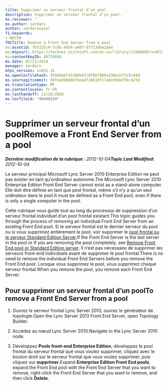 ```yaml
---
title: Supprimer un serveur frontal d’un pool
description: Supprimer un serveur frontal d’un pool.
ms.reviewer: ''
ms.author: serdars
author: serdarsoysal
f1.keywords:
- NOCSH
TOCTitle: Remove a Front End Server from a pool
ms:assetid: 767225c9-7c0b-4d54-a407-d77134ba2abe
ms:mtpsurl: https://technet.microsoft.com/en-us/library/JJ688095(v=OCS.15)
ms:contentKeyID: 49733694
ms.date: 07/23/2014
manager: serdars
mtps_version: v=OCS.15
ms.openlocfilehash: 45560a6f43288b47c0f85f880a190e31f2c8c04d
ms.sourcegitcommit: 36fee89bb887bea4f18b19f17a8c69daf5bc423d
ms.translationtype: MT
ms.contentlocale: fr-FR
ms.lasthandoff: 11/26/2020
ms.locfileid: "49440324"
---
```

# <a name="remove-a-front-end-server-from-a-pool"></a><span data-ttu-id="b87ca-103">Supprimer un serveur frontal d’un pool</span><span class="sxs-lookup"><span data-stu-id="b87ca-103">Remove a Front End Server from a pool</span></span>

<div data-xmlns="http://www.w3.org/1999/xhtml">

<div class="topic" data-xmlns="http://www.w3.org/1999/xhtml" data-msxsl="urn:schemas-microsoft-com:xslt" data-cs="https://msdn.microsoft.com/">

<div data-asp="https://msdn2.microsoft.com/asp">



</div>

<div id="mainSection">

<div id="mainBody"><span data-ttu-id="b87ca-104">

<span> </span></span><span class="sxs-lookup"><span data-stu-id="b87ca-104">

<span> </span></span></span>

<span data-ttu-id="b87ca-105">_**Dernière modification de la rubrique :** 2012-10-04_</span><span class="sxs-lookup"><span data-stu-id="b87ca-105">_**Topic Last Modified:** 2012-10-04_</span></span>

<span data-ttu-id="b87ca-106">Le serveur principal Microsoft Lync Server 2010 Enterprise Edition ne peut pas exister en tant qu’ordinateur autonome.</span><span class="sxs-lookup"><span data-stu-id="b87ca-106">The Microsoft Lync Server 2010 Enterprise Edition Front End Server cannot exist as a stand-alone computer.</span></span> <span data-ttu-id="b87ca-107">Elle doit être définie en tant que pool frontal, même s’il n’y a qu’un seul ordinateur dans le pool.</span><span class="sxs-lookup"><span data-stu-id="b87ca-107">It must be defined as a Front End pool, even if there is only a single computer in the pool.</span></span>

<span data-ttu-id="b87ca-108">Cette rubrique vous guide tout au long du processus de suppression d’un serveur frontal individuel d’un pool frontal existant.</span><span class="sxs-lookup"><span data-stu-id="b87ca-108">This topic guides you through the process of removing an individual Front End Server from an existing Front End pool.</span></span> <span data-ttu-id="b87ca-109">Si le serveur frontal est le dernier serveur du pool ou si vous supprimez entièrement le pool, voir supprimer le [pool frontal ou le serveur Standard Edition Server](remove-front-end-pool-or-standard-edition-server.md).</span><span class="sxs-lookup"><span data-stu-id="b87ca-109">If the Front End Server is the last server in the pool or if you are removing the pool completely, see [Remove Front End pool or Standard Edition server](remove-front-end-pool-or-standard-edition-server.md).</span></span> <span data-ttu-id="b87ca-110">Il n’est pas nécessaire de supprimer les serveurs front-end individuels avant de supprimer le pool frontal.</span><span class="sxs-lookup"><span data-stu-id="b87ca-110">There is no need to remove the individual Front End Servers before you remove the Front End pool.</span></span> <span data-ttu-id="b87ca-111">Lorsque vous supprimez le pool, vous supprimez chaque serveur frontal.</span><span class="sxs-lookup"><span data-stu-id="b87ca-111">When you remove the pool, you remove each Front End Server.</span></span>

<div>

## <a name="to-remove-a-front-end-server-from-a-pool"></a><span data-ttu-id="b87ca-112">Pour supprimer un serveur frontal d’un pool</span><span class="sxs-lookup"><span data-stu-id="b87ca-112">To remove a Front End Server from a pool</span></span>

1.  <span data-ttu-id="b87ca-113">Ouvrez le serveur frontal Lync Server 2013, ouvrez le générateur de topologie.</span><span class="sxs-lookup"><span data-stu-id="b87ca-113">Open the Lync Server 2013 Front End Server, open Topology Builder.</span></span>

2.  <span data-ttu-id="b87ca-114">Accédez au nœud Lync Server 2010.</span><span class="sxs-lookup"><span data-stu-id="b87ca-114">Navigate to the Lync Server 2010 node.</span></span>

3.  <span data-ttu-id="b87ca-115">Développez **Pools front-end Enterprise Edition**, développez le pool frontal du serveur frontal que vous voulez supprimer, cliquez avec le bouton droit sur le serveur frontal que vous voulez supprimer, puis cliquez sur **supprimer**.</span><span class="sxs-lookup"><span data-stu-id="b87ca-115">Expand **Enterprise Edition Front End pools**, expand the Front End pool with the Front End Server that you want to remove, right-click the Front End Server that you want to remove, and then click **Delete**.</span></span>

<span data-ttu-id="b87ca-116"></div>

</div>

<span> </span>

</div>

</div>

</span><span class="sxs-lookup"><span data-stu-id="b87ca-116"></div>

</div>

<span> </span>

</div>

</div>

</span></span></div>

